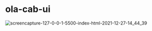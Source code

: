 # ola-cab-ui
![screencapture-127-0-0-1-5500-index-html-2021-12-27-14_44_39](https://user-images.githubusercontent.com/91652722/147459287-ba1ab4cd-4117-4f07-b874-3e392013d47c.png)


